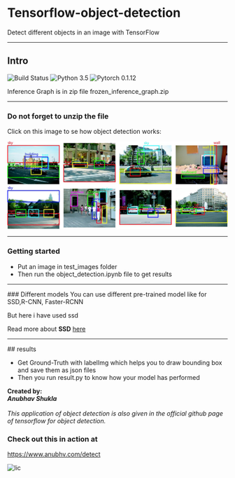 # Tensorflow-object-detection
Detect different objects in an image with TensorFlow
<hr>


## Intro
![Build Status](https://img.shields.io/badge/build-passing-yellowgreen.svg)
![Python 3.5](https://img.shields.io/badge/Python-3.5-green.svg)
![Pytorch 0.1.12](https://img.shields.io/badge/pytorch-0.1.12-yellow.svg)


<p>Inference Graph is in zip file
frozen_inference_graph.zip
</p>

<hr>

### Do not forget to unzip the file


Click on this image to se how object detection works:

[![img](prev.png)](http://i.imgur.com/EyZZKAA.gif)

<hr>

### Getting started
<ul>
  <li>Put an image in test_images folder </li>
  <li> Then run the object_detection.ipynb file to get results </li>
 </ul>
 
 <hr>
### Different models
You can use different pre-trained model like for SSD,R-CNN, Faster-RCNN

<p>But here i have used ssd </br>
  
Read more about <b>SSD</b> [here](https://arxiv.org/pdf/1512.02325.pdf)
  </p>
 <hr>
## results

<ul>
<li> Get Ground-Truth with labelImg which helps you to draw bounding box and save them as json files </li>
<li>Then you run result.py to know how your model has performed</li>
</ul>

<b>Created by:</b><br><i><b>Anubhav Shukla</b></i>
</br>
</br>
<i>This application of object detection is also given in the official github page of tensorflow for object detection.</i>

### Check out this in action at
  https://www.anubhv.com/detect

![lic](https://img.shields.io/badge/anubhv-%C2%A92017-blue.svg)
